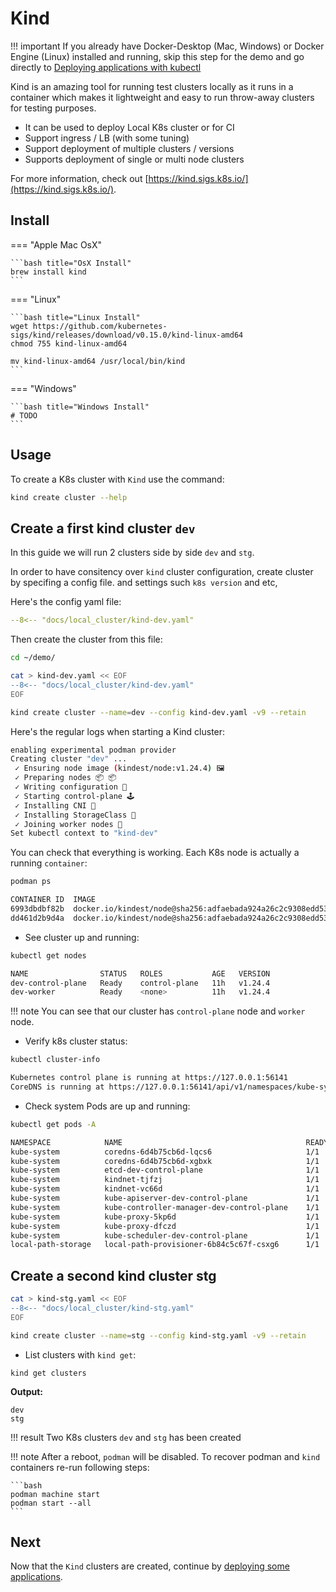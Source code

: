 # Kind

!!! important
    If you already have Docker-Desktop (Mac, Windows) or Docker Engine (Linux) installed and running, skip this step for the demo and go directly to [Deploying applications with kubectl](../app_deployment.md)

Kind is an amazing tool for running test clusters locally as it runs in a container which makes it lightweight and easy to run throw-away clusters for testing purposes.


- It can be used to deploy Local K8s cluster or for CI
- Support ingress / LB (with some tuning)
- Support deployment of multiple clusters / versions
- Supports deployment of single or multi node clusters

For more information, check out [https://kind.sigs.k8s.io/](https://kind.sigs.k8s.io/).

## Install

=== "Apple Mac OsX"

    ```bash title="OsX Install"
    brew install kind
    ```

=== "Linux"

    ```bash title="Linux Install"
    wget https://github.com/kubernetes-sigs/kind/releases/download/v0.15.0/kind-linux-amd64
    chmod 755 kind-linux-amd64

    mv kind-linux-amd64 /usr/local/bin/kind
    ```

=== "Windows"

    ```bash title="Windows Install"
    # TODO
    ```

## Usage

To create a K8s cluster with `Kind` use the command:

```bash
kind create cluster --help
```

## Create a first kind cluster `dev`

In this guide we will run 2 clusters side by side `dev` and `stg`.


In order to have consitency over `kind` cluster configuration, create cluster by specifing a config file.
and settings such `k8s version` and etc,

Here's the config yaml file:

```yaml linenums="1" title="kind-dev.yaml"
--8<-- "docs/local_cluster/kind-dev.yaml"
```

Then create the cluster from this file:

```bash
cd ~/demo/
```

```bash
cat > kind-dev.yaml << EOF
--8<-- "docs/local_cluster/kind-dev.yaml"
EOF
```
```bash
kind create cluster --name=dev --config kind-dev.yaml -v9 --retain
```

Here's the regular logs when starting a Kind cluster:

```bash
enabling experimental podman provider
Creating cluster "dev" ...
 ✓ Ensuring node image (kindest/node:v1.24.4) 🖼
 ✓ Preparing nodes 📦 📦
 ✓ Writing configuration 📜
 ✓ Starting control-plane 🕹️
 ✓ Installing CNI 🔌
 ✓ Installing StorageClass 💾
 ✓ Joining worker nodes 🚜
Set kubectl context to "kind-dev"
```

You can check that everything is working. Each K8s node is actually a running `container`:

```bash
podman ps
```
```bash
CONTAINER ID  IMAGE                                                                                           COMMAND     CREATED        STATUS            PORTS                                        NAMES
6993dbdbf82b  docker.io/kindest/node@sha256:adfaebada924a26c2c9308edd53c6e33b3d4e453782c0063dc0028bdebaddf98              3 minutes ago  Up 3 minutes ago  127.0.0.1:55210->6443/tcp                    dev-control-plane
dd461d2b9d4a  docker.io/kindest/node@sha256:adfaebada924a26c2c9308edd53c6e33b3d4e453782c0063dc0028bdebaddf98              3 minutes ago  Up 3 minutes ago  0.0.0.0:3080->80/tcp, 0.0.0.0:3443->443/tcp  dev-worker
```

- See cluster up and running:

```bash
kubectl get nodes
```
```bash title="output"
NAME                STATUS   ROLES           AGE   VERSION
dev-control-plane   Ready    control-plane   11h   v1.24.4
dev-worker          Ready    <none>          11h   v1.24.4
```

!!! note
    You can see that our cluster has `control-plane` node and `worker` node.

- Verify k8s cluster status:

```bash
kubectl cluster-info
```

```bash
Kubernetes control plane is running at https://127.0.0.1:56141
CoreDNS is running at https://127.0.0.1:56141/api/v1/namespaces/kube-system/services/kube-dns:dns/proxy
```

- Check system Pods are up and running: 

```bash
kubectl get pods -A
```
```bash
NAMESPACE            NAME                                         READY   STATUS    RESTARTS   AGE
kube-system          coredns-6d4b75cb6d-lqcs6                     1/1     Running   0          4m6s
kube-system          coredns-6d4b75cb6d-xgbxk                     1/1     Running   0          4m6s
kube-system          etcd-dev-control-plane                       1/1     Running   0          4m18s
kube-system          kindnet-tjfzj                                1/1     Running   0          4m6s
kube-system          kindnet-vc66d                                1/1     Running   0          4m1s
kube-system          kube-apiserver-dev-control-plane             1/1     Running   0          4m18s
kube-system          kube-controller-manager-dev-control-plane    1/1     Running   0          4m18s
kube-system          kube-proxy-5kp6d                             1/1     Running   0          4m6s
kube-system          kube-proxy-dfczd                             1/1     Running   0          4m1s
kube-system          kube-scheduler-dev-control-plane             1/1     Running   0          4m18s
local-path-storage   local-path-provisioner-6b84c5c67f-csxg6      1/1     Running   0          4m6s
```

## Create a second kind cluster stg

```bash
cat > kind-stg.yaml << EOF
--8<-- "docs/local_cluster/kind-stg.yaml"
EOF
```
```bash
kind create cluster --name=stg --config kind-stg.yaml -v9 --retain
```

- List clusters with `kind get`:

```
kind get clusters
```
**Output:**
```
dev
stg
```

!!! result
    Two K8s clusters `dev` and `stg` has been created


!!! note
    After a reboot, `podman` will be disabled. To recover podman and `kind` containers re-run following steps:
    
    ```bash
    podman machine start
    podman start --all
    ```

## Next

Now that the `Kind` clusters are created, continue by [deploying some applications](../app_deployment.md).